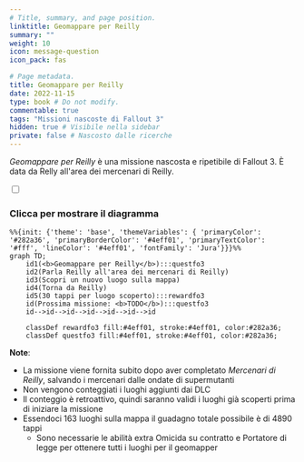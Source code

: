 ```yaml
---
# Title, summary, and page position.
linktitle: Geomappare per Reilly
summary: ""
weight: 10
icon: message-question
icon_pack: fas

# Page metadata.
title: Geomappare per Reilly
date: 2022-11-15
type: book # Do not modify.
commentable: true
tags: "Missioni nascoste di Fallout 3"
hidden: true # Visibile nella sidebar
private: false # Nascosto dalle ricerche
---
```


<div class="fo3">

*Geomappare per Reilly* è una missione nascosta e ripetibile di Fallout 3. È data da Relly all'area dei mercenari di Reilly.



<section class="chart-collapse">
<input type="checkbox" name="collapse2" id="handle2">
<h3 class="handle">
<label for="handle2">Clicca per mostrare il diagramma</label>
</h3>
<div class="content">

```mermaid
%%{init: {'theme': 'base', 'themeVariables': { 'primaryColor': '#282a36', 'primaryBorderColor': '#4eff01', 'primaryTextColor': '#fff', 'lineColor': '#4eff01', 'fontFamily': 'Jura'}}}%%
graph TD;
    id1(<b>Geomappare per Reilly</b>):::questfo3
    id2(Parla Reilly all'area dei mercenari di Reilly)
    id3(Scopri un nuovo luogo sulla mappa)
    id4(Torna da Reilly)
    id5(30 tappi per luogo scoperto):::rewardfo3
    id(Prossima missione: <b>TODO</b>):::questfo3
    id-->id-->id-->id-->id-->id-->id
    
    classDef rewardfo3 fill:#4eff01, stroke:#4eff01, color:#282a36;
    classDef questfo3 fill:#4eff01, stroke:#4eff01, color:#282a36;
```

</div>
</section>

**Note**:
- La missione viene fornita subito dopo aver completato *Mercenari di Reilly*, salvando i mercenari dalle ondate di supermutanti 
- Non vengono conteggiati i luoghi aggiunti dai DLC
- Il conteggio è retroattivo, quindi saranno validi i luoghi già scoperti prima di iniziare la missione
- Essendoci 163 luoghi sulla mappa il guadagno totale possibile è di 4890 tappi
  - Sono necessarie le abilità extra Omicida su contratto e Portatore di legge per ottenere tutti i luoghi per il geomapper 



</div>